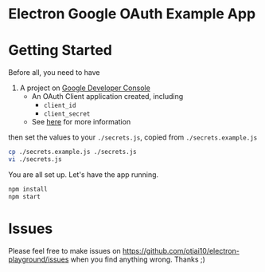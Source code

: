 # Electron Google OAuth Example App



# Getting Started

Before all, you need to have

1. A project on [Google Developer Console](https://console.developers.google.com)
    - An OAuth Client application created, including
        - `client_id`
        - `client_secret`
    - See [here](https://developers.google.com/identity/protocols/OAuth2InstalledApp) for more information


then set the values to your `./secrets.js`, copied from `./secrets.example.js`

```sh
cp ./secrets.example.js ./secrets.js
vi ./secrets.js
```

You are all set up. Let's have the app running.

```sh
npm install
npm start
```

# Issues

Please feel free to make issues on https://github.com/otiai10/electron-playground/issues when you find anything wrong. Thanks ;)
